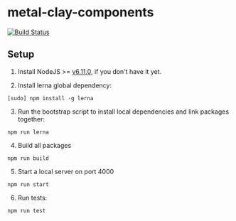 # metal-clay-components

[![Build Status](https://travis-ci.org/metal/metal-clay-components.svg?branch=master)](https://travis-ci.org/metal/metal-clay-components)

## Setup

1. Install NodeJS >= [v6.11.0](http://nodejs.org/dist/v6.11.0/), if you don't have it yet.

2. Install lerna global dependency:

  ```
  [sudo] npm install -g lerna
  ```

3. Run the bootstrap script to install local dependencies and link packages together:

  ```
  npm run lerna
  ```

4. Build all packages

  ```
  npm run build
  ```

5. Start a local server on port 4000

  ```
  npm run start
  ```

6. Run tests:

  ```
  npm run test
  ```
